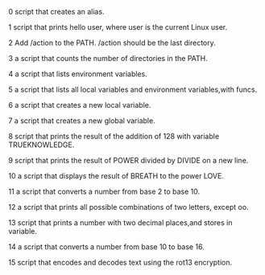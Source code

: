 0 script that creates an alias.

1 script that prints hello user, where user is the current Linux user.

2 Add /action to the PATH. /action should be the last directory.

3 a script that counts the number of directories in the PATH.

4 a script that lists environment variables.

5 a script that lists all local variables and environment variables,with funcs.

6 a script that creates a new local variable.

7 a script that creates a new global variable.

8 script that prints the result of the addition of 128 with variable TRUEKNOWLEDGE.

9 script that prints the result of POWER divided by DIVIDE on a new line.

10 a script that displays the result of BREATH to the power LOVE.

11 a script that converts a number from base 2 to base 10.

12 a script that prints all possible combinations of two letters, except oo.

13  script that prints a number with two decimal places,and stores in variable.

14 a script that converts a number from base 10 to base 16.

15 script that encodes and decodes text using the rot13 encryption.
